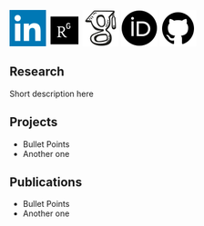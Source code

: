 [![LinkedIn](assets/linkedin.png)](https://uk.linkedin.com/in/katarzyna-m-kowalczyk)   [![ResearchGate](assets/researchgate.png)](https://www.researchgate.net/profile/Kasia-Kowalczyk-2)   [![Google Scholar](assets/google-scholar.png)](https://scholar.google.com/citations?user=r55HhqcAAAAJ&hl=en)   [![ORCID](assets/orcid.png)](https://scholar.google.com/citations?user=r55HhqcAAAAJ&hl=en)   [![GitHub](assets/github.png)](https://github.com/KasiaKoo)


## Research
Short description here

## Projects
- Bullet Points
- Another one

## Publications
- Bullet Points
- Another one
